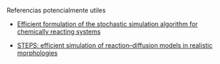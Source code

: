 Referencias potencialmente utiles

* [Efficient formulation of the stochastic simulation algorithm
for chemically reacting systems](http://www.cs.ucsb.edu/~cse/Files/optSSA042.pdf)

* [STEPS: efficient simulation of  reaction–diffusion models in realistic morphologies](http://www.tnb.ua.ac.be/publications/full/22574658/HepburnBMC_Syst_Biol2012-1.pdf) 